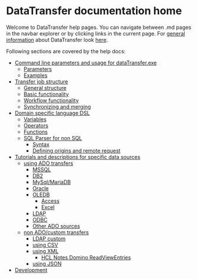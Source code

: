 # DataTransfer documentation home

Welcome to DataTransfer help pages.
You can navigate between .md pages in the navbar explorer or by clicking links in the current page.
For [general information](../../../../) about DataTransfer look [here](../../../../).

Following sections are covered by the help docs:
- [Command line parameters and usage for dataTransfer.exe](datatransfer.exe.md)
	- [Parameters](datatransfer.exe.md#Parameters)
	- [Examples](datatransfer.exe.md#Examples)
- [Transfer job structure](Transferjob.md)
	- [General structure](Transferjob.md#General-structure)
	- [Basic functionality](Transferjob.md#Basic-functionality)
	- [Workflow functionality](Transferjob.md#Workflow-functionality)
	- [Synchronizing and merging](Transferjob.md#Synchronizing-and-merging)
- [Domain specific language DSL](DSL.md)
	- [Variables](DSL.md#Variables)
	- [Operators](DSL.md#Operators)
	- [Functions](DSL.md#Functions)
	- [SQL Parser for non SQL](DSL.md#SQL-Parser-for-non-SQL)
		- [Syntax](DSL.md#Syntax)
		- [Defining origins and remote request](DSL.md#Defining-origins-and-remote-request)
- [Tutorials and descriptions for specific data sources](DataSourceHelpTutorials.md)
	- [using ADO transfers](DataSourceHelpTutorials.md#using-ADO-transfers)
		- [MSSQL](DataSourceHelpTutorials.md#MSSQL)
		- [DB2](DataSourceHelpTutorials.md#DB2)
		- [MySql/MariaDB](DataSourceHelpTutorials.md#MySql/MariaDB)
		- [Oracle](DataSourceHelpTutorials.md#Oracle)
		- [OLEDB](DataSourceHelpTutorials.md#OLEDB)
			- [Access](DataSourceHelpTutorials.md#Access)
			- [Excel](DataSourceHelpTutorials.md#Excel)
		- [LDAP](DataSourceHelpTutorials.md#LDAP)
		- [ODBC](DataSourceHelpTutorials.md#ODBC)
		- [Other ADO sources](DataSourceHelpTutorials.md#Other-ADO-sources)
	- [non ADO/custom transfers](DataSourceHelpTutorials.md#non-ADO/custom-transfer)
		- [LDAP custom](DataSourceHelpTutorials.md#LDAP-custom)
		- [using CSV](DataSourceHelpTutorials.md#CSV)
		- [using XML](DataSourceHelpTutorials.md#XML)
			- [HCL Notes Domino ReadViewEntries](DataSourceHelpTutorials.md#HCL-Notes-Domino-ReadViewEntries)
		- [using JSON](DataSourceHelpTutorials.md#JSON)
- [Development]()
